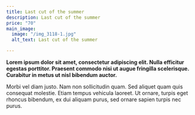```yaml
---
title: Last cut of the summer
description: Last cut of the summer
price: "70"
main_image:
  image: "/img_3118-1.jpg"
  alt_text: Last cut of the summer

---
```

**Lorem ipsum dolor sit amet, consectetur adipiscing elit. Nulla efficitur egestas porttitor. Praesent commodo nisi ut augue fringilla scelerisque. Curabitur in metus ut nisl bibendum auctor.** 

Morbi vel diam justo. Nam non sollicitudin quam. Sed aliquet quam quis consequat molestie. Etiam tempus vehicula laoreet. Ut ornare, turpis eget rhoncus bibendum, ex dui aliquam purus, sed ornare sapien turpis nec purus.
